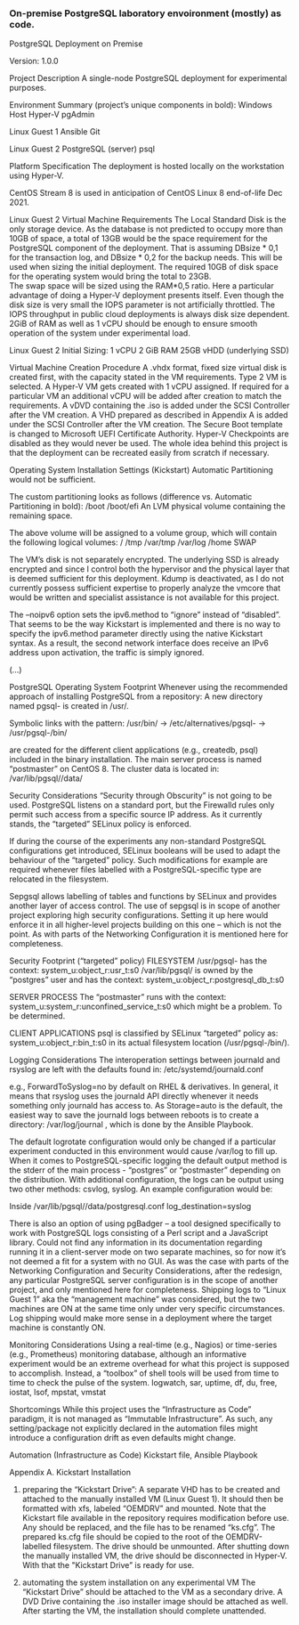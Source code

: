 
### On-premise PostgreSQL laboratory envoironment (mostly) as code.
PostgreSQL Deployment on Premise 

Version: 1.0.0 


Project Description 
A single-node PostgreSQL deployment for experimental purposes. 


Environment Summary (project’s unique components in bold): 
Windows Host 
Hyper-V
pgAdmin

Linux Guest 1 
Ansible
Git

Linux Guest 2 
PostgreSQL (server) 
psql 


Platform Specification 
The deployment is hosted locally on the workstation using Hyper-V.

CentOS Stream 8 is used in anticipation of CentOS Linux 8 end-of-life Dec 2021. 


Linux Guest 2 Virtual Machine Requirements 
The Local Standard Disk is the only storage device. 
As the database is not predicted to occupy more than 10GB of space, a total of 13GB would be the space requirement for the PostgreSQL component of the deployment. That is assuming DBsize * 0,1 for the transaction log, and DBsize * 0,2 for the backup needs. This will be used when sizing the initial deployment. 
The required 10GB of disk space for the operating system would bring the total to 23GB.  
The swap space will be sized using the RAM*0,5 ratio. 
Here a particular advantage of doing a Hyper-V deployment presents itself. Even though the disk size is very small the IOPS parameter is not artificially throttled. The IOPS throughput in public cloud deployments is always disk size dependent. 
2GiB of RAM as well as 1 vCPU should be enough to ensure smooth operation of the system under experimental load. 

Linux Guest 2 Initial Sizing: 
1 vCPU 
2 GiB RAM 
25GB vHDD (underlying SSD) 


Virtual Machine Creation Procedure 
A .vhdx format, fixed size virtual disk is created first, with the capacity stated in the VM requirements. 
Type 2 VM is selected. 
A Hyper-V VM gets created with 1 vCPU assigned. If required for a particular VM an additional vCPU will be added after creation to match the requirements. 
A vDVD containing the .iso is added under the SCSI Controller after the VM creation. 
A VHD prepared as described in Appendix A is added under the SCSI Controller after the VM creation. 
The Secure Boot template is changed to Microsoft UEFI Certificate Authority. 
Hyper-V Checkpoints are disabled as they would never be used. The whole idea behind this project is that the deployment can be recreated easily from scratch if necessary. 
 

Operating System Installation Settings (Kickstart) 
Automatic Partitioning would not be sufficient. 

The custom partitioning looks as follows (difference vs. Automatic Partitioning in bold): 
/boot 
/boot/efi 
An LVM physical volume containing the remaining space. 

The above volume will be assigned to a volume group, which will contain the following logical volumes: 
/
/tmp 
/var/tmp 
/var/log 
/home 
SWAP 

The VM’s disk is not separately encrypted. The underlying SSD is already encrypted and since I control both the hypervisor and the physical layer that is deemed sufficient for this deployment. 
Kdump is deactivated, as I do not currently possess sufficient expertise to properly analyze the vmcore that would be written and specialist assistance is not available for this project. 

The –noipv6 option sets the ipv6.method to “ignore” instead of “disabled”. That seems to be the way Kickstart is implemented and there is no way to specify the ipv6.method parameter directly using the native Kickstart syntax. 
As a result, the second network interface does receive an IPv6 address upon activation, the traffic is simply ignored. 

(...)


PostgreSQL Operating System Footprint 
Whenever using the recommended approach of installing PostgreSQL from a repository:
A new directory named pgsql-<version> is created in /usr/. 

Symbolic links with the pattern: 
/usr/bin/<command> -> 
/etc/alternatives/pgsql-<command> -> 
/usr/pgsql-<version>/bin/<command> 

are created for the different client applications (e.g., createdb, psql) included in the binary installation. 
The main server process is named “postmaster” on CentOS 8. 
The cluster data is located in: 
/var/lib/pgsql/<version>/data/ 


Security Considerations 
“Security through Obscurity” is not going to be used. PostgreSQL listens on a standard port, but the Firewalld rules only permit such access from a specific source IP address. 
As it currently stands, the “targeted” SELinux policy is enforced. 

If during the course of the experiments any non-standard PostgreSQL configurations get introduced, SELinux booleans will be used to adapt the behaviour of the “targeted” policy. Such modifications for example are required whenever files labelled with a PostgreSQL-specific type are relocated in the filesystem. 

Sepgsql allows labelling of tables and functions by SELinux and provides another layer of access control. The use of sepgsql is in scope of another project exploring high security configurations. Setting it up here would enforce it in all higher-level projects building on this one – which is not the point. As with parts of the Networking Configuration it is mentioned here for completeness. 


Security Footprint (“targeted” policy) 
FILESYSTEM 
/usr/pgsql-<version> has the context: 
system_u:object_r:usr_t:s0 
/var/lib/pgsql/ is owned by the “postgres” user and has the context: 
system_u:object_r:postgresql_db_t:s0 

SERVER PROCESS 
The “postmaster” runs with the context: 
system_u:system_r:unconfined_service_t:s0 
which might be a problem. To be determined. 

CLIENT APPLICATIONS 
psql is classified by SELinux “targeted” policy as: 
system_u:object_r:bin_t:s0 
in its actual filesystem location (/usr/pgsql-<version>/bin/). 
 

Logging Considerations 
The interoperation settings between journald and rsyslog are left with the defaults found in: 
/etc/systemd/journald.conf 

e.g., ForwardToSyslog=no by default on RHEL & derivatives. In general, it means that rsyslog uses the journald API directly whenever it needs something only journald has access to. 
As Storage=auto is the default, the easiest way to save the journald logs between reboots is to create a directory: 
/var/log/journal 
, which is done by the Ansible Playbook. 

The default logrotate configuration would only be changed if a particular experiment conducted in this environment would cause /var/log to fill up. 
When it comes to PostgreSQL-specific logging the default output method is the stderr of the main process - “postgres” or “postmaster” depending on the distribution. With additional configuration, the logs can be output using two other methods: csvlog, syslog. An example configuration would be: 

Inside /var/lib/pgsql/<version>/data/postgresql.conf 
log_destination=syslog 

There is also an option of using pgBadger – a tool designed specifically to work with PostgreSQL logs consisting of a Perl script and a JavaScript library. Could not find any information in its documentation regarding running it in a client-server mode on two separate machines, so for now it’s not deemed a fit for a system with no GUI. 
As was the case with parts of the Networking Configuration and Security Considerations, after the redesign, any particular PostgreSQL server configuration is in the scope of another project, and only mentioned here for completeness. 
Shipping logs to “Linux Guest 1” aka the “management machine” was considered, but the two machines are ON at the same time only under very specific circumstances. Log shipping would make more sense in a deployment where the target machine is constantly ON. 
 

Monitoring Considerations 
Using a real-time (e.g., Nagios) or time-series (e.g., Prometheus) monitoring database, although an informative experiment would be an extreme overhead for what this project is supposed to accomplish. 
Instead, a “toolbox” of shell tools will be used from time to time to check the pulse of the system. 
logwatch, sar, uptime, df, du, free, iostat, lsof, mpstat, vmstat 
 

Shortcomings 
While this project uses the “Infrastructure as Code” paradigm, it is not managed as “Immutable Infrastructure”. As such, any setting/package not explicitly declared in the automation files might introduce a configuration drift as even defaults might change. 


Automation (Infrastructure as Code) 
Kickstart file, Ansible Playbook 


Appendix A. Kickstart Installation 
1) preparing the “Kickstart Drive”: 
A separate VHD has to be created and attached to the manually installed VM (Linux Guest 1). 
It should then be formatted with xfs, labeled “OEMDRV” and mounted. 
Note that the Kickstart file available in the repository requires modification before use. Any <placeholders> should be replaced, and the file has to be renamed “ks.cfg”. 
The prepared ks.cfg file should be copied to the root of the OEMDRV-labelled filesystem. 
The drive should be unmounted. After shutting down the manually installed VM, the drive should be disconnected in Hyper-V. 
With that the "Kickstart Drive” is ready for use. 

2) automating the system installation on any experimental VM 
The “Kickstart Drive” should be attached to the VM as a secondary drive. 
A DVD Drive containing the .iso installer image should be attached as well. 
After starting the VM, the installation should complete unattended. 
